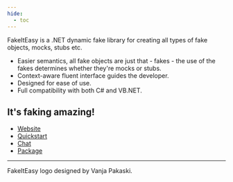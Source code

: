 ```yaml
---
hide:
  - toc
---
```

<div id="logo"></div>

FakeItEasy is a .NET dynamic fake library for creating all types of fake objects, mocks, stubs etc.

* Easier semantics, all fake objects are just that - fakes - the use of the fakes determines whether they're mocks or stubs.
* Context-aware fluent interface guides the developer.
* Designed for ease of use.
* Full compatibility with both C# and VB.NET.

## It's faking amazing!

* [Website](https://fakeiteasy.github.io/)
* [Quickstart](quickstart.md)
* [Chat](https://gitter.im/FakeItEasy/FakeItEasy)
* [Package](https://nuget.org/packages/FakeItEasy "FakeItEasy on NuGet")

----
FakeItEasy logo designed by Vanja Pakaski.

